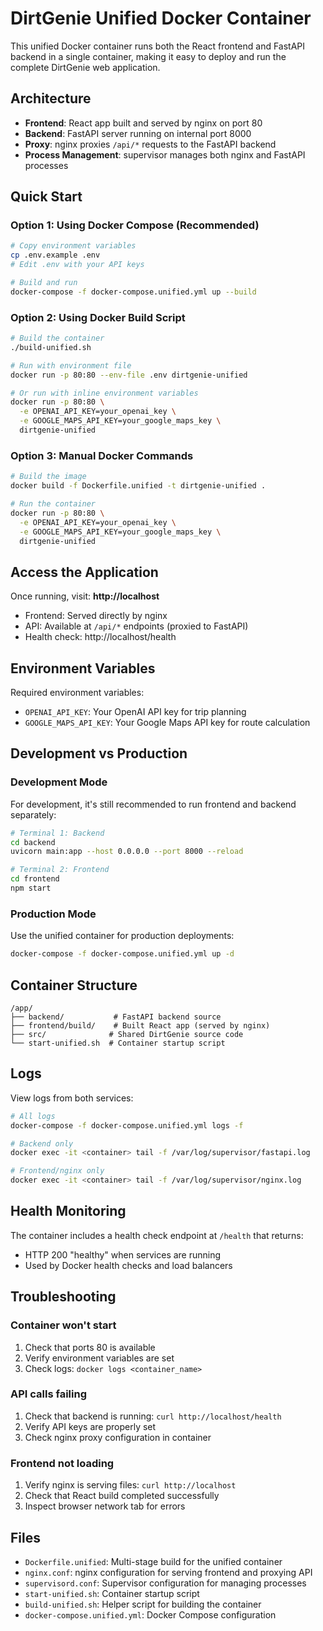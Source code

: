 # DirtGenie Unified Docker Container

This unified Docker container runs both the React frontend and FastAPI backend in a single container, making it easy to deploy and run the complete DirtGenie web application.

## Architecture

- **Frontend**: React app built and served by nginx on port 80
- **Backend**: FastAPI server running on internal port 8000
- **Proxy**: nginx proxies `/api/*` requests to the FastAPI backend
- **Process Management**: supervisor manages both nginx and FastAPI processes

## Quick Start

### Option 1: Using Docker Compose (Recommended)

```bash
# Copy environment variables
cp .env.example .env
# Edit .env with your API keys

# Build and run
docker-compose -f docker-compose.unified.yml up --build
```

### Option 2: Using Docker Build Script

```bash
# Build the container
./build-unified.sh

# Run with environment file
docker run -p 80:80 --env-file .env dirtgenie-unified

# Or run with inline environment variables
docker run -p 80:80 \
  -e OPENAI_API_KEY=your_openai_key \
  -e GOOGLE_MAPS_API_KEY=your_google_maps_key \
  dirtgenie-unified
```

### Option 3: Manual Docker Commands

```bash
# Build the image
docker build -f Dockerfile.unified -t dirtgenie-unified .

# Run the container
docker run -p 80:80 \
  -e OPENAI_API_KEY=your_openai_key \
  -e GOOGLE_MAPS_API_KEY=your_google_maps_key \
  dirtgenie-unified
```

## Access the Application

Once running, visit: **http://localhost**

- Frontend: Served directly by nginx
- API: Available at `/api/*` endpoints (proxied to FastAPI)
- Health check: http://localhost/health

## Environment Variables

Required environment variables:

- `OPENAI_API_KEY`: Your OpenAI API key for trip planning
- `GOOGLE_MAPS_API_KEY`: Your Google Maps API key for route calculation

## Development vs Production

### Development Mode
For development, it's still recommended to run frontend and backend separately:

```bash
# Terminal 1: Backend
cd backend
uvicorn main:app --host 0.0.0.0 --port 8000 --reload

# Terminal 2: Frontend  
cd frontend
npm start
```

### Production Mode
Use the unified container for production deployments:

```bash
docker-compose -f docker-compose.unified.yml up -d
```

## Container Structure

```
/app/
├── backend/           # FastAPI backend source
├── frontend/build/    # Built React app (served by nginx)
├── src/              # Shared DirtGenie source code
└── start-unified.sh  # Container startup script
```

## Logs

View logs from both services:

```bash
# All logs
docker-compose -f docker-compose.unified.yml logs -f

# Backend only
docker exec -it <container> tail -f /var/log/supervisor/fastapi.log

# Frontend/nginx only
docker exec -it <container> tail -f /var/log/supervisor/nginx.log
```

## Health Monitoring

The container includes a health check endpoint at `/health` that returns:
- HTTP 200 "healthy" when services are running
- Used by Docker health checks and load balancers

## Troubleshooting

### Container won't start
1. Check that ports 80 is available
2. Verify environment variables are set
3. Check logs: `docker logs <container_name>`

### API calls failing
1. Check that backend is running: `curl http://localhost/health`
2. Verify API keys are properly set
3. Check nginx proxy configuration in container

### Frontend not loading
1. Verify nginx is serving files: `curl http://localhost`
2. Check that React build completed successfully
3. Inspect browser network tab for errors

## Files

- `Dockerfile.unified`: Multi-stage build for the unified container
- `nginx.conf`: nginx configuration for serving frontend and proxying API
- `supervisord.conf`: Supervisor configuration for managing processes
- `start-unified.sh`: Container startup script
- `build-unified.sh`: Helper script for building the container
- `docker-compose.unified.yml`: Docker Compose configuration
